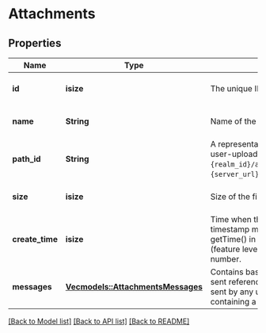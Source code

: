 # Attachments

## Properties
Name | Type | Description | Notes
------------ | ------------- | ------------- | -------------
**id** | **isize** | The unique ID for the attachment.  | [optional] [default to None]
**name** | **String** | Name of the uploaded file.  | [optional] [default to None]
**path_id** | **String** | A representation of the path of the file within the repository of user-uploaded files.  If the `path_id` of a file is `{realm_id}/ab/cdef/temp_file.py`, its URL will be: `{server_url}/user_uploads/{realm_id}/ab/cdef/temp_file.py`.  | [optional] [default to None]
**size** | **isize** | Size of the file in bytes.  | [optional] [default to None]
**create_time** | **isize** | Time when the attachment was uploaded as a UNIX timestamp multiplied by 1000 (matching the format of getTime() in JavaScript).  **Changes**: Changed in Zulip 2.2 (feature level 22).  This field was previously a floating point number.  | [optional] [default to None]
**messages** | [**Vec<models::AttachmentsMessages>**](Attachments_messages.md) | Contains basic details on any Zulip messages that have been sent referencing this [uploaded file](/api/upload-file). This includes messages sent by any user in the Zulip organization who sent a message containing a link to the uploaded file.  | [optional] [default to None]

[[Back to Model list]](../README.md#documentation-for-models) [[Back to API list]](../README.md#documentation-for-api-endpoints) [[Back to README]](../README.md)


